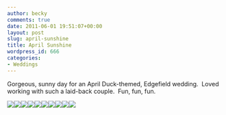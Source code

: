 ```yaml
---
author: becky
comments: true
date: 2011-06-01 19:51:07+00:00
layout: post
slug: april-sunshine
title: April Sunshine
wordpress_id: 666
categories:
- Weddings
---
```


Gorgeous, sunny day for an April Duck-themed, Edgefield wedding.  Loved working with such a laid-back couple.  Fun, fun, fun.




[![](http://beta.beckyjenson.com/wp-content/uploads/2011/06/blog-April11-0005.jpg)](http://beta.beckyjenson.com/wp-content/uploads/2011/06/blog-April11-0005.jpg)[![](http://beta.beckyjenson.com/wp-content/uploads/2011/06/blog-April11-0001.jpg)](http://beta.beckyjenson.com/wp-content/uploads/2011/06/blog-April11-0001.jpg)[![](http://beta.beckyjenson.com/wp-content/uploads/2011/06/blog-April11-0003.jpg)](http://beta.beckyjenson.com/wp-content/uploads/2011/06/blog-April11-0003.jpg)[![](http://beta.beckyjenson.com/wp-content/uploads/2011/06/blog-April11-0009.jpg)](http://beta.beckyjenson.com/wp-content/uploads/2011/06/blog-April11-0009.jpg)[![](http://beta.beckyjenson.com/wp-content/uploads/2011/06/blog-April11-0004.jpg)](http://beta.beckyjenson.com/wp-content/uploads/2011/06/blog-April11-0004.jpg)[![](http://beta.beckyjenson.com/wp-content/uploads/2011/06/blog-April11-0006.jpg)](http://beta.beckyjenson.com/wp-content/uploads/2011/06/blog-April11-0006.jpg)[![](http://beta.beckyjenson.com/wp-content/uploads/2011/06/blog-April11-0010.jpg)](http://beta.beckyjenson.com/wp-content/uploads/2011/06/blog-April11-0010.jpg)[![](http://beta.beckyjenson.com/wp-content/uploads/2011/06/blog-April11-0007.jpg)](http://beta.beckyjenson.com/wp-content/uploads/2011/06/blog-April11-0007.jpg)[![](http://beta.beckyjenson.com/wp-content/uploads/2011/06/blog-April11-0008.jpg)](http://beta.beckyjenson.com/wp-content/uploads/2011/06/blog-April11-0008.jpg)[![](http://beta.beckyjenson.com/wp-content/uploads/2011/06/blog-April11-0002.jpg)](http://beta.beckyjenson.com/wp-content/uploads/2011/06/blog-April11-0002.jpg)
